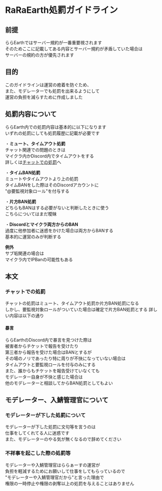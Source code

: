 # RaRaEarth処罰ガイドライン
## 前提
ららEarthではサーバー規約が一番重要視されます  
そのためここに記載してある内容とサーバー規約が矛盾していた場合は  
サーバーの規約の方が優先されます  

## 目的
このガイドラインは運営の癒着を防ぐため、  
また、モデレーターでも処罰を出来るようにして  
運営の負担を減らすために作成しました  

## 処罰内容について
ららEarth内での処罰内容は基本的に以下になります  
いずれの処罰にしても処罰履歴に記載が必要です  

・**ミュート、タイムアウト処罰**  
チャット関連での問題のときは  
マイクラ内かDiscord内でタイムアウトをする  
詳しくは[チャットでの処罰](#chatPunishment)へ  

・**タイムBAN処罰**  
ミュートやタイムアウトより上の処罰  
タイムBANをした際はそのDiscordアカウントに  
"@要監視対象ロール"を付与する  

・**片方BAN処罰**  
どちらもBANはする必要がないと判断したときに使う  
こちらについてはまだ曖昧  

・**Discordとマイクラ両方からのBAN**  
過度に他参加者に迷惑をかけた場合は両方からBANする  
基本的に運営のみが判断する  

**例外**  
サブ垢関連の場合は  
マイクラ内でIPBanの可能性もある  

<a id="chatPunishment"></a>
## 本文  
### チャットでの処罰  
チャットの処罰はミュート、タイムアウト処罰か片方BAN処罰になる  
しかし、要監視対象ロールがついていた場合は確定で片方BAN処罰とする
詳しい内容は以下の通り  

#### 暴言  
ららEarthのDiscord内で暴言を見つけた際は  
被害者からチケットで報告を受けたり  
第三者から報告を受けた場合はBANとするが  
その場のノリであったり特に周りが不快になっていない場合は  
タイムアウトと要監視ロールを付与のみにする  
また、誰からもチケットを報告受けていなくても  
モデレーター自身が不快と感じた場合は  
他のモデレーターと相談してからBAN処罰としてもよい  

## モデレーター、入鯖管理官について  
### モデレーターが下した処罰について  
モデレーターが下した処罰に文句等を言うのは  
仕事をしてくれてる人に迷惑です  
また、モデレーターのやる気が無くなるので辞めてください  

### 不祥事を起こした際の処罰等  
モデレーターや入鯖管理官はららぁーすの運営が  
負担を軽減するためにお願いして仕事をしてもらっているので  
"モデレーターや入鯖管理官だから"と言った理由で  
権限の一時停止や権限の剥奪以上の処罰を与えることはありません  
